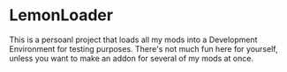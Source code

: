 # LemonLoader
This is a persoanl project that loads all my mods into a Development Environment for testing purposes.
There's not much fun here for yourself, unless you want to make an addon for several of my mods at once.
